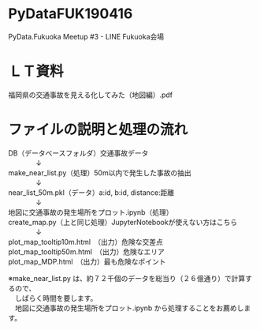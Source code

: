 # PyDataFUK190416
PyData.Fukuoka Meetup #3 - LINE Fukuoka会場

# ＬＴ資料
福岡県の交通事故を見える化してみた（地図編）.pdf

# ファイルの説明と処理の流れ
DB（データベースフォルダ）交通事故データ<BR>
　　　　↓<BR>
make_near_list.py（処理）50m以内で発生した事故の抽出<BR>
　　　　↓<BR>
near_list_50m.pkl（データ）a:id, b:id, distance:距離<BR>
　　　　↓<BR>
地図に交通事故の発生場所をプロット.ipynb（処理）<BR>
create_map.py（上と同じ処理）JupyterNotebookが使えない方はこちら<BR>
　　　　↓<BR>
plot_map_tooltip10m.html　（出力）危険な交差点<BR>
plot_map_tooltip50m.html　（出力）危険なエリア<BR>
plot_map_MDP.html　（出力）最も危険なポイント<BR>

※make_near_list.py は、約７２千個のデータを総当り（２６億通り）で計算するので、<BR>
　しばらく時間を要します。<BR>
　地図に交通事故の発生場所をプロット.ipynb から処理することをお薦めします。<BR>
